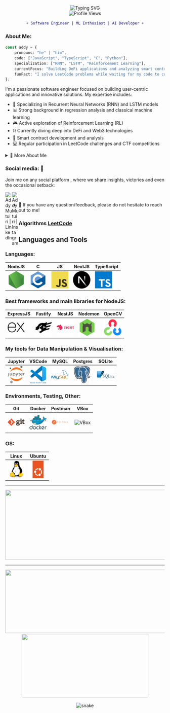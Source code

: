 <div align="center">
  <picture>
    <source media="(prefers-color-scheme: dark)" srcset="https://readme-typing-svg.demolab.com?font=Fira+Code&size=30&duration=3000&pause=1000&color=FFFFFF&center=true&vCenter=true&random=false&width=435&lines=Hi+there%2C+I'm+Addy+%F0%9F%91%8B">
    <source media="(prefers-color-scheme: light)" srcset="https://readme-typing-svg.demolab.com?font=Fira+Code&size=30&duration=3000&pause=1000&color=000000&center=true&vCenter=true&random=false&width=435&lines=Hi+there%2C+I'm+Addy+%F0%9F%91%8B">
    <img alt="Typing SVG" src="https://readme-typing-svg.demolab.com?font=Fira+Code&size=30&duration=3000&pause=1000&color=000000&center=true&vCenter=true&random=false&width=435&lines=Hi+there%2C+I'm+Addy+%F0%9F%91%8B">
  </picture>
</div>

<div align="center">
  <picture>
    <source media="(prefers-color-scheme: dark)" srcset="https://komarev.com/ghpvc/?username=addymwenda12&style=for-the-badge&color=orange">
    <img src="https://komarev.com/ghpvc/?username=mutuiris&style=for-the-badge&color=orange" alt="Profile Views"/>
  </picture>
</div>

<div align="center">
  
  ```diff
  + Software Engineer | ML Enthusiast | AI Developer +
  ```
  
</div>

### About Me:


```typescript
const addy = {
    pronouns: "he" | "him",
    code: ["JavaScript", "TypeScript", "C", "Python"],
    specialization: ["RNN", "LSTM", "Reinforcement Learning"],
    currentFocus: "Building DeFi applications and analyzing smart contracts",
    funFact: "I solve LeetCode problems while waiting for my code to compile"
};
```

I'm a passionate software engineer focused on building user-centric applications and innovative solutions. My expertise includes:

- 🧠 Specializing in Recurrent Neural Networks (RNN) and LSTM models
- 📊 Strong background in regression analysis and classical machine learning
- 🎮 Active exploration of Reinforcement Learning (RL)
- ⛓️ Currently diving deep into DeFi and Web3 technologies
- 🔐 Smart contract development and analysis
- 💻 Regular participation in LeetCode challenges and CTF competitions

<details>
<summary>🌟 More About Me</summary>
<br>
  
```javascript
const additionalInfo = {
    education: "Computer Science & Mathematics",
    interests: ["Artificial Intelligence", "Blockchain"],
    hobbies: ["CTF Challenges", "Code Golf", "Tech Blogging"],
    goals: "Contributing to open-source AI projects"
};
```
</details>

### Social media: 📡
Join me on any social platform , where we share insights, victories and even the occasional setback:

<a href="https://www.linkedin.com/in/addymutuiri/"><img align="left" src="https://raw.githubusercontent.com/yushi1007/yushi1007/main/images/linkedin.svg" alt="Addy Mutuiri | LinkedIn" width="21px"/></a>
  <a href="https://instagram.com/beingaddy_"><img align="left" src="https://raw.githubusercontent.com/yushi1007/yushi1007/main/images/instagram.svg" alt="Addy Mutuiri | Instagram" width="21px"/></a>
</br>
- 💬 If you have any question/feedback, please do not hesitate to reach out to me!

### Algorithms [LeetCode](https://leetcode.com/u/mutuiris/)

## Languages and Tools 
<div>

### Languages:
| NodeJS | C | JS | NextJS | TypeScript |
|----------|----------|----------|-----|-----|
|  <img src="https://github.com/devicons/devicon/blob/master/icons/nodejs/nodejs-original.svg" title="NodeJS"  alt="NodeJS" width="55" height="55"/> |  <img src="https://github.com/devicons/devicon/blob/master/icons/c/c-original.svg" title="C"  alt="C" width="55" height="55"/> |  <img src="https://github.com/devicons/devicon/blob/master/icons/javascript/javascript-original.svg" title="JavaScript" alt="JavaScript" width="55" height="55"/> |  <img src="https://github.com/devicons/devicon/blob/master/icons/nextjs/nextjs-original.svg" title="NextJS" alt="NextJS" width="55" height="55"/>|  <img src="https://github.com/devicons/devicon/blob/master/icons/typescript/typescript-original.svg" title="Typescipt" alt="Typescript" width="55" height="55"/>| 


### Best frameworks and main libraries for NodeJS:
| ExpressJS | Fastify | NestJS | Nodemon | OpenCV |
|----------|----------|----------|----------|----------|
|  <img src="https://github.com/devicons/devicon/blob/master/icons/express/express-original.svg" title="ExpressJS"  alt="ExpressJS" width="55" height="55"/>|  <img src="https://github.com/devicons/devicon/blob/master/icons/fastify/fastify-original.svg" title="Fastify"  alt="Fastify" width="55" height="55"/>|  <img src="https://github.com/devicons/devicon/blob/master/icons/nestjs/nestjs-original-wordmark.svg" title="NestJS" alt="NestJS" width="55" height="55"/>|  <img src="https://github.com/devicons/devicon/blob/master/icons/nodemon/nodemon-original.svg" title="Nodemon" alt="Nodemon" width="55" height="55"/>|  <img src="https://github.com/devicons/devicon/blob/master/icons/opencv/opencv-original.svg" title="mpl" alt="mpl" width="55" height="55"/>|

### My tools for Data Manipulation & Visualisation:

| Jupyter | VSCode | MySQL | Postgres | SQLite |
|----------|----------|----------|----------|----------|
|<img src="https://github.com/devicons/devicon/blob/master/icons/jupyter/jupyter-original-wordmark.svg" title="Jupiter" alt="Jupiter" width="55" height="55"/>|<img src="https://github.com/devicons/devicon/blob/master/icons/vscode/vscode-original-wordmark.svg" title="VSCode" alt="VSCode" width="55" height="55"/>|<img src="https://github.com/devicons/devicon/blob/master/icons/mysql/mysql-original-wordmark.svg" title="MySQL" alt="MySQL" width="55" height="55"/>|<img src="https://github.com/devicons/devicon/blob/master/icons/postgresql/postgresql-original.svg" title="pg" alt="pg" width="55" height="55"/>|<img src="https://github.com/devicons/devicon/blob/master/icons/sqlite/sqlite-original-wordmark.svg" title="SQLite" alt="SQLite" width="55" height="55"/>|

### Environments, Testing, Other:

| Git | Docker | Postman | VBox |
|----------|----------|----------|----------|
|<img src="https://github.com/devicons/devicon/blob/master/icons/git/git-original-wordmark.svg" title="Git" alt="Git" width="55" height="55"/>|<img src="https://github.com/devicons/devicon/blob/master/icons/docker/docker-original-wordmark.svg" title="Docker" alt="Docker" width="55" height="55"/>|  <img src="https://github.com/devicons/devicon/blob/master/icons/postman/postman-original-wordmark.svg" title="Postman" alt="Postman" width="55" height="55"/>|<img src="https://banner2.cleanpng.com/20190501/xvt/kisspng-computer-icons-virtualbox-portable-network-graphic-virtualbox-icon-of-line-style-available-in-svg-5cca247f73f9e3.6112721115567514874751.jpg" title="VBox" alt="VBox" width="55" height="55"/>|

### OS:

| Linux | Ubuntu |
|----------|----------|
| <img src="https://github.com/devicons/devicon/blob/master/icons/linux/linux-original.svg" title="Linux" alt="Linux" width="55" height="55"/> | <img src="https://github.com/devicons/devicon/blob/master/icons/ubuntu/ubuntu-original.svg" title="Ubuntu" alt="Ubuntu" width="55" height="55"/> |

</div>

---

  
<p align="center">
  <img width="800" height="220" src="https://streak-stats.demolab.com?user=mutuiris&theme=highcontrast&hide_border=true&border_radius=5&card_width=800">
</p>


---




<p align="center">
  <img width="600" height="200" src="https://github-readme-stats.vercel.app/api?username=mutuiris&show_icons=true&theme=vision-friendly-dark">
  <img width="400" height="200" src="https://github-readme-stats.vercel.app/api/top-langs/?username=mutuiris&size_weight=0.0005&count_weight=0.3&layout=compact&theme=vision-friendly-dark">
</p>
 

<p align="center">
 <img width="1000" src="assets/github-snake.svg" alt="snake"/>
</p>
